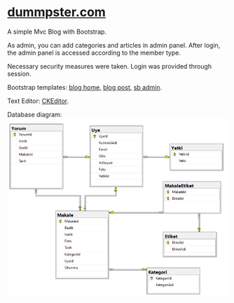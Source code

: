 #  [dummpster.com](dummpster.com)

A simple Mvc Blog with Bootstrap.

As admin, you can add categories and articles in admin panel. After login, the admin panel is accessed according to the member type.

Necessary security measures were taken. Login was provided through session.

Bootstrap templates: [blog home](https://startbootstrap.com/templates/blog-home/), [blog post](https://startbootstrap.com/templates/blog-post/), [sb admin](https://startbootstrap.com/templates/sb-admin/).

Text Editor: [CKEditor](https://ckeditor.com/ckeditor-4/).

Database diagram: ![diagram](/MvcBlogg/Content/diagram.png)
